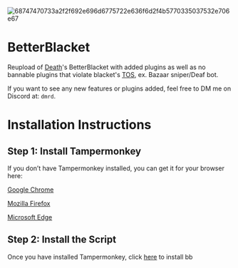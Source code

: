 ![68747470733a2f2f692e696d6775722e636f6d2f4b5770335037532e706e67](https://github.com/user-attachments/assets/a0c17cc6-56b9-4f3b-a5bc-e4672cb5f85e)



# BetterBlacket
Reupload of [Death](https://github.com/VillainsRule)'s BetterBlacket with added plugins as well as no bannable plugins that violate blacket's [TOS](https://blacket.org/terms/), ex. Bazaar sniper/Deaf bot.

If you want to see any new features or plugins added, feel free to DM me on Discord at: `dmrd`.



# Installation Instructions

## __Step 1: Install Tampermonkey__
If you don’t have Tampermonkey installed, you can get it for your browser here:

[Google Chrome](https://chromewebstore.google.com/detail/tampermonkey/dhdgffkkebhmkfjojejmpbldmpobfkfo)

[Mozilla Firefox](https://addons.mozilla.org/en-US/firefox/addon/tampermonkey/0)

[Microsoft Edge](https://microsoftedge.microsoft.com/addons/detail/tampermonkey/iikmkjmpaadaobahmlepeloendndfphd)

## Step 2: Install the Script
Once you have installed Tampermonkey, click [here](https://github.com/DMrD1/BetterBlacket/raw/refs/heads/main/bb.user.js) to install bb
